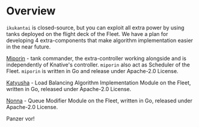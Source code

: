 # Overview

`ikukantai` is closed-source, but you can exploit all extra power by using tanks deployed on the flight deck of the Fleet. We have a plan for developing 4 extra-components that make algorithm implementation easier in the near future.

[Miporin](https://github.com/bonavadeur/miporin) - tank commander, the extra-controller working alongside and is independently of Knative's controller. `miporin` also act as Scheduler of the Fleet. `miporin` is written in Go and release under Apache-2.0 License.

[Katyusha](https://github.com/bonavadeur/katyusha) - Load Balancing Algorithm Implementation Module on the Fleet, written in Go, released under Apache-2.0 License.

[Nonna](https://github.com/bonavadeur/nonna) - Queue Modifier Module on the Fleet, written in Go, released under Apache-2.0 License.

Panzer vor!
